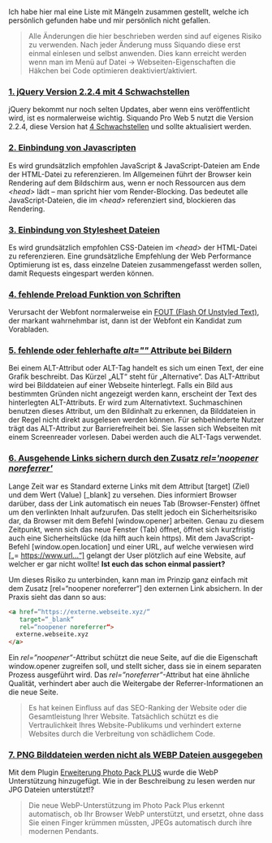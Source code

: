 Ich habe hier mal eine Liste mit Mängeln zusammen gestellt, welche ich persönlich gefunden habe und mir persönlich nicht
gefallen.

> Alle Änderungen die hier beschrieben werden sind auf eigenes Risiko zu verwenden. Nach jeder Änderung muss Siquando diese erst einmal einlesen und selbst anwenden.
> Dies kann erreicht werden wenn man im Menü auf Datei -> Webseiten-Eigenschaften die Häkchen bei Code optimieren deaktiviert/aktiviert.

<h3><a href="1.jQuery.md">1. jQuery Version 2.2.4 mit 4 Schwachstellen</a></h3>

jQuery bekommt nur noch selten Updates, aber wenn eins veröffentlicht wird, ist es normalerweise wichtig. Siquando Pro
Web 5 nutzt die Version 2.2.4, diese Version hat <a href="https://snyk.io/test/npm/jquery/2.2.4" target="_blank" rel="noopener noreferrer">4 Schwachstellen</a> und sollte
aktualisiert werden.

<h3><a href="2.js.files.md">2. Einbindung von Javascripten</a></h3>

Es wird grundsätzlich empfohlen JavaScript & JavaScript-Dateien am Ende der HTML-Datei zu referenzieren. Im Allgemeinen
führt der Browser kein Rendering auf dem Bildschirm aus, wenn er noch Ressourcen aus dem _&lt;head&gt;_ lädt – man
spricht hier vom Render-Blocking. Das bedeutet alle JavaScript-Dateien, die im _&lt;head&gt;_ referenziert sind,
blockieren das Rendering.

### [3. Einbindung von Stylesheet Dateien](3.css.files)

Es wird grundsätzlich empfohlen CSS-Dateien im _&lt;head&gt;_ der HTML-Datei zu referenzieren. Eine grundsätzliche
Empfehlung der Web Performance Optimierung ist es, dass einzelne Dateien zusammengefasst werden sollen, damit Requests
eingespart werden können.

### [4. fehlende Preload Funktion von Schriften](4.preload.fonts)

Verursacht der Webfont normalerweise ein [FOUT (Flash Of Unstyled Text)](https://kulturbanause.de/faq/fout/ "kulturnanause.de"), der
markant wahrnehmbar ist, dann ist der Webfont ein Kandidat zum Vorabladen.

### [5. fehlende oder fehlerhafte _alt=""_ Attribute bei Bildern](5.alt.attribute.images)

Bei einem ALT-Attribut oder ALT-Tag handelt es sich um einen Text, der eine Grafik beschreibt. Das Kürzel „ALT“ steht
für „Alternative“. Das ALT-Attribut wird bei Bilddateien auf einer Webseite hinterlegt. Falls ein Bild aus bestimmten
Gründen nicht angezeigt werden kann, erscheint der Text des hinterlegten ALT-Attributs. Er wird zum Alternativtext.
Suchmaschinen benutzen dieses Attribut, um den Bildinhalt zu erkennen, da Bilddateien in der Regel nicht direkt
ausgelesen werden können. Für sehbehinderte Nutzer trägt das ALT-Attribut zur Barrierefreiheit bei. Sie lassen sich
Webseiten mit einem Screenreader vorlesen. Dabei werden auch die ALT-Tags verwendet.

### [6. Ausgehende Links sichern durch den Zusatz _rel='noopener noreferrer'_](6.rel.attribute.externallinks)

Lange Zeit war es Standard externe Links mit dem Attribut [target] (Ziel) und dem Wert (Value) [_blank] zu versehen. Dies informiert Browser darüber, dass der Link automatisch ein neues Tab (Browser-Fenster) öffnet um den verlinkten Inhalt aufzurufen. Das stellt jedoch ein Sicherheitsrisiko dar, da Browser mit dem Befehl [window.opener] arbeiten. Genau zu diesem Zeitpunkt, wenn sich das neue Fenster (Tab) öffnet, öffnet sich kurzfristig auch eine Sicherheitslücke (da hilft auch kein https). Mit dem JavaScript-Befehl [window.open.location] und einer URL, auf welche verwiesen wird [„= https://www.url…“] gelangt der User plötzlich auf eine Website, auf welcher er gar nicht wollte! **Ist euch das schon einmal passiert?**

Um dieses Risiko zu unterbinden, kann man im Prinzip ganz einfach mit dem Zusatz [rel=“noopener noreferrer“] den externen Link absichern. In der Praxis sieht das dann so aus:
```html
<a href=“https://externe.webseite.xyz/“
   target=“_blank“
   rel=“noopener noreferrer“>
  externe.webseite.xyz
</a>
```
Ein _rel=”noopener”_-Attribut schützt die neue Seite, auf die die Eigenschaft window.opener zugreifen soll, und stellt sicher, dass sie in einem separaten Prozess ausgeführt wird.
Das _rel=”noreferrer”_-Attribut hat eine ähnliche Qualität, verhindert aber auch die Weitergabe der Referrer-Informationen an die neue Seite.
> Es hat keinen Einfluss auf das SEO-Ranking der Website oder die Gesamtleistung Ihrer Website. Tatsächlich schützt es die Vertraulichkeit Ihres Website-Publikums und verhindert externe Websites durch die Verbreitung von schädlichem Code.

### [7. PNG Bilddateien werden nicht als WEBP Dateien ausgegeben](7.no.png.to.webp)

Mit dem Plugin [Erweiterung Photo Pack PLUS](https://www.siquando.de/pro-web/erweiterungen/photo-pack/) wurde die WebP Unterstützung hinzugefügt. Wie in der Beschreibung zu lesen werden nur JPG Dateien unterstützt!?

> Die neue WebP-Unterstützung im Photo Pack Plus erkennt automatisch, ob Ihr Browser WebP unterstützt, und ersetzt, ohne dass Sie einen Finger krümmen müssten, JPEGs automatisch durch ihre modernen Pendants.

